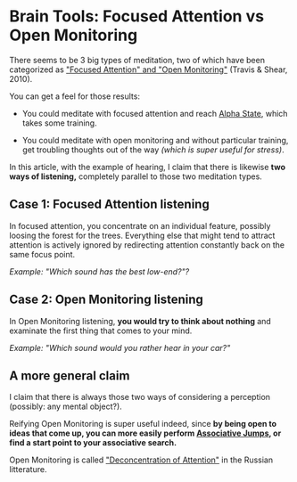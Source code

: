 # Brain Tools: Focused Attention vs Open Monitoring


There seems to be 3 big types of meditation, two of which have been categorized as ["Focused Attention" and "Open Monitoring"](https://doi.org/10.1016/j.concog.2010.01.007) (Travis & Shear, 2010).

You can get a feel for those results:

- You could meditate with focused attention and reach [Alpha State](https://www.wikihow.com/Enter-Alpha-State-of-Mind), which takes some training.

- You could meditate with open monitoring and without particular training, get troubling thoughts out of the way _(which is super useful for stress)_.

In this article, with the example of hearing, I claim that there is likewise **two ways of listening,** completely parallel to those two meditation types.


## Case 1: Focused Attention listening

In focused attention, you concentrate on an individual feature, possibly loosing the forest for the trees. Everything else that might tend to attract attention is actively ignored by redirecting attention constantly back on the same focus point.

_Example: "Which sound has the best low-end?"?_


## Case 2: Open Monitoring listening

In Open Monitoring listening, **you would try to think about nothing** and examinate the first thing that comes to your mind.

_Example: "Which sound would you rather hear in your car?"_


## A more general claim

I claim that there is always those two ways of considering a perception (possibly: any mental object?).

Reifying Open Monitoring is super useful indeed, since **by being open to ideas that come up, you can more easily perform [Associative Jumps](#Brain-Tools:-Associative-Jumps), or find a start point to your associative search.**


Open Monitoring is called ["Deconcentration of Attention"](http://deconcentration-of-attention.com/) in the Russian litterature.
